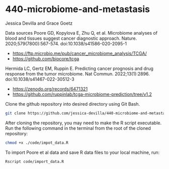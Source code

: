 # 440-microbiome-and-metastasis

Jessica Devilla and Grace Goetz

Data sources
Poore GD, Kopylova E, Zhu Q, et al. Microbiome analyses of blood and tissues suggest cancer diagnostic approach. Nature. 2020;579(7800):567-574. doi:10.1038/s41586-020-2095-1
- https://ftp.microbio.me/pub/cancer_microbiome_analysis/TCGA/ 
- https://github.com/biocore/tcga

Hermida LC, Gertz EM, Ruppin E. Predicting cancer prognosis and drug response from the tumor microbiome. Nat Commun. 2022;13(1):2896. doi:10.1038/s41467-022-30512-3
- https://zenodo.org/records/6471321
- https://github.com/ruppinlab/tcga-microbiome-prediction/tree/v1.2 

Clone the github repository into desired directory using Git Bash. 

```bash
git clone https://github.com/jessica-devilla/440-microbiome-and-metastasis.git
```

After cloning the repository, you may need to make the R script executable. Run the following command in the terminal from the root of the cloned repository:
```bash
chmod +x ./code/impot_data.R
```

To import Poore et al data and save R data files to your local machine, run:

```bash
Rscript code/import_data.R
```
